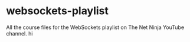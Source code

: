 # websockets-playlist
All the course files for the WebSockets playlist on The Net Ninja YouTube channel.
hi
